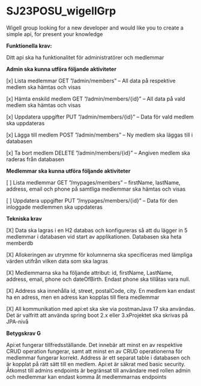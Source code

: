 # SJ23POSU_wigellGrp

Wigell group looking for a new developer and would like you to create a simple api, for present your knowledge


**Funktionella krav:**

Ditt api ska ha funktionalitet för administratörer och medlemmar

**Admin ska kunna utföra följande aktiviteter**

[x] Lista medlemmar GET ”/admin/members” – All data på respektive medlem ska hämtas och visas

[x] Hämta enskild medlem GET ”/admin/members/{id}” – All data på vald medlem ska hämtas och visas

[x] Uppdatera uppgifter PUT ”/admin/members/{id}” – Data för vald medlem ska uppdateras

[x] Lägga till medlem POST ”/admin/members” – Ny medlem ska läggas till i databasen

[x] Ta bort medlem DELETE ”/admin/members/{id}” – Angiven medlem ska raderas från databasen

**Medlemmar ska kunna utföra följande aktiviteter**

[ ] Lista medlemmar GET ”/mypages/members” – firstName, lastName, address, email och phone på samtliga medlemmar ska hämtas och visas

[ ] Uppdatera uppgifter PUT ”/mypages/members/{id}” – Data för den inloggade medlemmen ska uppdateras

**Tekniska krav**

[X] Data ska lagras i en H2 databas och konfigureras så att du lägger in 5 medlemmar i databasen vid start av applikationen. Databasen ska heta memberdb

[X] Allokeringen av utrymme för kolumnerna ska specificeras med lämpliga värden utifrån vilken data som ska lagras

[X] Medlemmarna ska ha följande attribut: id, firstName, LastName, address, email, phone och dateOfBirth. Endast phone ska tillåtas vara null.

[X] Address ska innehålla id, street, postalCode, city. En medlem kan endast ha en adress, men en adress kan kopplas till flera medlemmar

[X]   All kommunikation med api:et ska ske via postmanJava 17 ska användas. Det är valfritt att använda spring boot 2.x eller 3.xProjektet ska skrivas på JPA-nivå

**Betygskrav G**

Api:et fungerar tillfredsställande. Det innebär att minst en av respektive CRUD operation fungerar, samt att minst en av CRUD operationerna för medlemmar fungerar korrekt.
Address är ett separat table i databasen och är kopplat på rätt sätt till en medlem.
Api:et är säkrat med basic security. Åtkomst till admins endpoints är begränsat till användare med rollen admin och medlemmar kan endast komma åt medlemmarnas endpoints
